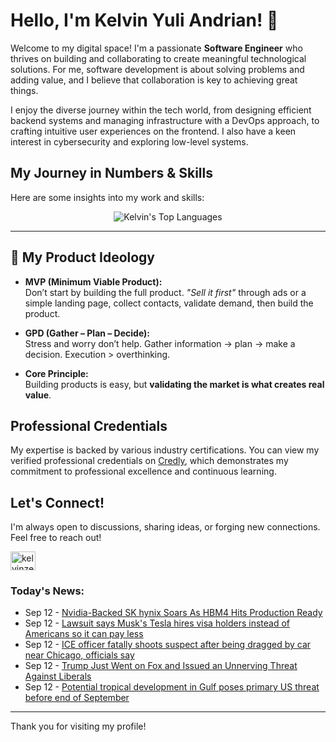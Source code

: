 # Hello, I'm Kelvin Yuli Andrian! 👋

Welcome to my digital space! I'm a passionate **Software Engineer** who thrives on building and collaborating to create meaningful technological solutions. For me, software development is about solving problems and adding value, and I believe that collaboration is key to achieving great things.

I enjoy the diverse journey within the tech world, from designing efficient backend systems and managing infrastructure with a DevOps approach, to crafting intuitive user experiences on the frontend. I also have a keen interest in cybersecurity and exploring low-level systems.

## My Journey in Numbers & Skills

Here are some insights into my work and skills:

<p align="center">
  <img src="https://github-readme-stats.vercel.app/api/top-langs/?username=kelvinzer0&layout=compact&theme=radical" alt="Kelvin's Top Languages" />
</p>

---

## 🚀 My Product Ideology

- **MVP (Minimum Viable Product):**  
  Don’t start by building the full product. *"Sell it first"* through ads or a simple landing page, collect contacts, validate demand, then build the product.

- **GPD (Gather – Plan – Decide):**  
  Stress and worry don’t help. Gather information → plan → make a decision. Execution > overthinking.

- **Core Principle:**  
  Building products is easy, but **validating the market is what creates real value**.

## Professional Credentials

My expertise is backed by various industry certifications. You can view my verified professional credentials on [Credly](https://www.credly.com/users/kelvin-yuli-andrian/badges), which demonstrates my commitment to professional excellence and continuous learning.

## Let's Connect!

I'm always open to discussions, sharing ideas, or forging new connections. Feel free to reach out!

<p align="left">
    <a href="https://linkedin.com/in/kelvinzero" target="blank"><img align="center" src="https://cdn.jsdelivr.net/npm/simple-icons@3.0.1/icons/linkedin.svg" alt="kelvinzero" height="30" width="40" /></a>
</p>

### Today's News:

<!-- feed start -->
- Sep 12 - [Nvidia-Backed SK hynix Soars As HBM4 Hits Production Ready](https://finance.yahoo.com/news/nvidia-backed-sk-hynix-soars-194446817.html)
- Sep 12 - [Lawsuit says Musk's Tesla hires visa holders instead of Americans so it can pay less](https://www.yahoo.com/news/articles/lawsuit-says-musks-tesla-hires-192327284.html)
- Sep 12 - [ICE officer fatally shoots suspect after being dragged by car near Chicago, officials say](https://www.yahoo.com/news/articles/ice-officer-shoots-kills-suspect-181956586.html)
- Sep 12 - [Trump Just Went on Fox and Issued an Unnerving Threat Against Liberals](https://www.yahoo.com/news/articles/trump-just-went-fox-issued-181943299.html)
- Sep 12 - [Potential tropical development in Gulf poses primary US threat before end of September](https://www.yahoo.com/news/articles/potential-tropical-development-gulf-poses-181408205.html)
<!-- feed end -->

---

Thank you for visiting my profile!

